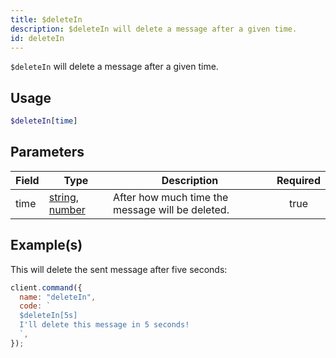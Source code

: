 ```yaml
---
title: $deleteIn
description: $deleteIn will delete a message after a given time.
id: deleteIn
---
```


`$deleteIn` will delete a message after a given time.

## Usage

```php
$deleteIn[time]
```

## Parameters

| Field | Type                                                                                                                                                                                                 | Description                                      | Required |
| ----- | ---------------------------------------------------------------------------------------------------------------------------------------------------------------------------------------------------- | ------------------------------------------------ | :------: |
| time  | [string](https://developer.mozilla.org/en-US/docs/Web/JavaScript/Reference/Global_Objects/String), [number](https://developer.mozilla.org/en-US/docs/Web/JavaScript/Reference/Global_Objects/Number) | After how much time the message will be deleted. |   true   |

## Example(s)

This will delete the sent message after five seconds:

```javascript
client.command({
  name: "deleteIn",
  code: `
  $deleteIn[5s]
  I'll delete this message in 5 seconds!
  `,
});
```
